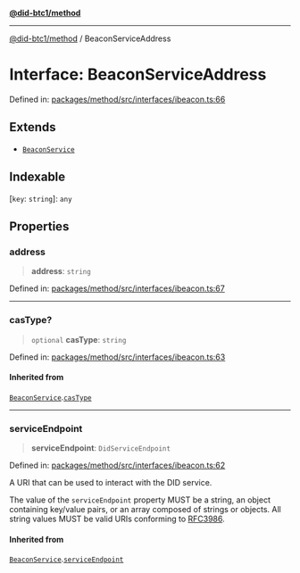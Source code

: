 [**@did-btc1/method**](../README.md)

***

[@did-btc1/method](../globals.md) / BeaconServiceAddress

# Interface: BeaconServiceAddress

Defined in: [packages/method/src/interfaces/ibeacon.ts:66](https://github.com/dcdpr/did-btc1-js/blob/4ab6f9915d95beed9bc633644c9db1539395f512/packages/method/src/interfaces/ibeacon.ts#L66)

## Extends

- [`BeaconService`](BeaconService.md)

## Indexable

\[`key`: `string`\]: `any`

## Properties

### address

> **address**: `string`

Defined in: [packages/method/src/interfaces/ibeacon.ts:67](https://github.com/dcdpr/did-btc1-js/blob/4ab6f9915d95beed9bc633644c9db1539395f512/packages/method/src/interfaces/ibeacon.ts#L67)

***

### casType?

> `optional` **casType**: `string`

Defined in: [packages/method/src/interfaces/ibeacon.ts:63](https://github.com/dcdpr/did-btc1-js/blob/4ab6f9915d95beed9bc633644c9db1539395f512/packages/method/src/interfaces/ibeacon.ts#L63)

#### Inherited from

[`BeaconService`](BeaconService.md).[`casType`](BeaconService.md#castype)

***

### serviceEndpoint

> **serviceEndpoint**: `DidServiceEndpoint`

Defined in: [packages/method/src/interfaces/ibeacon.ts:62](https://github.com/dcdpr/did-btc1-js/blob/4ab6f9915d95beed9bc633644c9db1539395f512/packages/method/src/interfaces/ibeacon.ts#L62)

A URI that can be used to interact with the DID service.

The value of the `serviceEndpoint` property MUST be a string, an object containing key/value
pairs, or an array composed of strings or objects. All string values MUST be valid URIs
conforming to [RFC3986](https://datatracker.ietf.org/doc/html/rfc3986).

#### Inherited from

[`BeaconService`](BeaconService.md).[`serviceEndpoint`](BeaconService.md#serviceendpoint)
